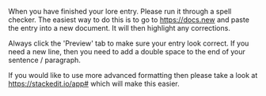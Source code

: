 When you have finished your lore entry. Please run it through a spell checker. The easiest way to do this is to go to https://docs.new and paste the entry into a new document. It will then highlight any corrections.  
  
Always click the 'Preview' tab to make sure your entry look correct. If you need a new line, then you need to add a double space to the end of your sentence / paragraph.  
  
If you would like to use more advanced formatting then please take a look at https://stackedit.io/app# which will make this easier.  
